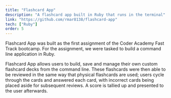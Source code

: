 ```yaml
---
title: "Flashcard App"
description: "A flashcard app built in Ruby that runs in the terminal"
link: "https://github.com/rmar8138/flashcard-app"
tech: ["Ruby"]
order: 5
---
```


Flashcard App was built as the first assignment of the Coder Academy Fast Track bootcamp. For the assignment, we were tasked to build a command line application in Ruby.

Flashcard App allows users to build, save and manage their own custom flashcard decks from the command line. These flashcards were then able to be reviewed in the same way that physical flashcards are used; users cycle through the cards and answered each card, with incorrect cards being placed aside for subsequent reviews. A score is tallied up and presented to the user afterwards.
